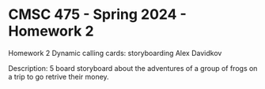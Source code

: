 # CMSC 475 - Spring 2024 - Homework 2

Homework 2 
Dynamic calling cards: storyboarding 
Alex Davidkov 

Description: 5 board storyboard about the adventures of a group of frogs on a trip to go retrive their money. 

